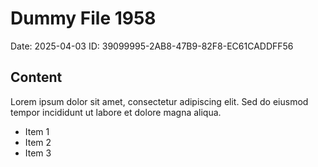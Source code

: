 # Dummy File 1958

Date: 2025-04-03
ID: 39099995-2AB8-47B9-82F8-EC61CADDFF56

## Content

Lorem ipsum dolor sit amet, consectetur adipiscing elit.
Sed do eiusmod tempor incididunt ut labore et dolore magna aliqua.

* Item 1
* Item 2
* Item 3

